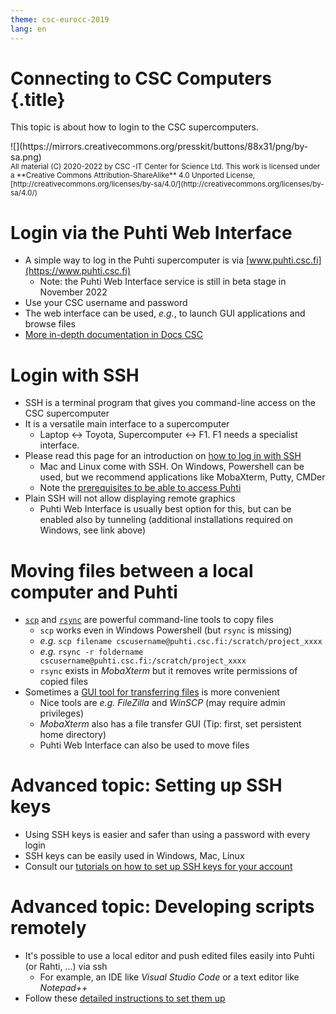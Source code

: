 ```yaml
---
theme: csc-eurocc-2019
lang: en
---
```


# Connecting to CSC Computers {.title}

This topic is about how to login to the CSC supercomputers.

<div class="column">
![](https://mirrors.creativecommons.org/presskit/buttons/88x31/png/by-sa.png)
</div>
<div class="column">
<small>
All material (C) 2020-2022 by CSC -IT Center for Science Ltd.
This work is licensed under a **Creative Commons Attribution-ShareAlike** 4.0
Unported License, [http://creativecommons.org/licenses/by-sa/4.0/](http://creativecommons.org/licenses/by-sa/4.0/)
</small>
</div>

# Login via the Puhti Web Interface

- A simple way to log in the Puhti supercomputer is via [www.puhti.csc.fi](https://www.puhti.csc.fi)
   - Note: the Puhti Web Interface service is still in beta stage in November 2022
- Use your CSC username and password
- The web interface can be used, _e.g._, to launch GUI applications and browse files
- [More in-depth documentation in Docs CSC](https://docs.csc.fi/computing/webinterface/)

# Login with SSH

- SSH is a terminal program that gives you command-line access on the CSC supercomputer
- It is a versatile main interface to a supercomputer
   - Laptop &harr; Toyota, Supercomputer &harr; F1. F1 needs a specialist interface.
- Please read this page for an introduction on [how to log in with SSH](https://docs.csc.fi/computing/connecting/)
   - Mac and Linux come with SSH. On Windows, Powershell can be used, but we recommend applications like MobaXterm, Putty, CMDer
   - Note the [prerequisites to be able to access Puhti](https://docs.csc.fi/support/faq/how-to-get-puhti-access/)
- Plain SSH will not allow displaying remote graphics
   - Puhti Web Interface is usually best option for this, but can be enabled also by tunneling (additional installations required on Windows, see link above)

# Moving files between a local computer and Puhti

- [`scp`](https://docs.csc.fi/data/moving/scp/) and [`rsync`](https://docs.csc.fi/data/moving/rsync/) are powerful command-line tools to copy files
   - `scp` works even in Windows Powershell (but `rsync` is missing)
   - _e.g._ `scp filename cscusername@puhti.csc.fi:/scratch/project_xxxx`
   - _e.g._ `rsync -r foldername cscusername@puhti.csc.fi:/scratch/project_xxxx`
   - `rsync` exists in _MobaXterm_ but it removes write permissions of copied files
- Sometimes a [GUI tool for transferring files](https://docs.csc.fi/data/moving/graphical_transfer/) is more convenient
   - Nice tools are _e.g._ _FileZilla_ and _WinSCP_ (may require admin privileges)
   - _MobaXterm_ also has a file transfer GUI (Tip: first, set persistent home directory)
   - Puhti Web Interface can also be used to move files

# Advanced topic: Setting up SSH keys

- Using SSH keys is easier and safer than using a password with every login
- SSH keys can be easily used in Windows, Mac, Linux
- Consult our [tutorials on how to set up SSH keys for your account](https://docs.csc.fi/computing/connecting/#setting-up-ssh-keys)

# Advanced topic: Developing scripts remotely

- It's possible to use a local editor and push edited files easily into Puhti (or Rahti, ...) via ssh
   - For example, an IDE like _Visual Studio Code_ or a text editor like _Notepad++_
- Follow these [detailed instructions to set them up](https://docs.csc.fi/support/tutorials/remote-dev/)

